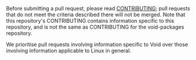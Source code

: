 Before submitting a pull request, please read [CONTRIBUTING](https://github.com/void-linux/void-docs/blob/master/CONTRIBUTING.md); pull requests that do not meet the criteria described there will not be merged. Note that this repository's CONTRIBUTING contains information specific to this repository, and is not the same as CONTRIBUTING for the void-packages repository.

We prioritise pull requests involving information specific to Void over those involving information applicable to Linux in general.
